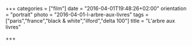 +++
categories = ["film"]
date = "2016-04-01T19:48:26+02:00"
orientation = "portrait"
photo = "2016-04-01-l-arbre-aux-livres"
tags = ["paris","france","black & white","ilford","delta 100"]
title = "L'arbre aux livres"

+++
